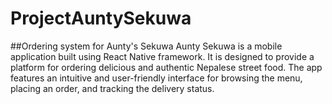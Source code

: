 # ProjectAuntySekuwa
##Ordering system for Aunty's Sekuwa
Aunty Sekuwa is a mobile application built using React Native framework. It is designed to provide a platform for ordering delicious and authentic Nepalese street food. The app features an intuitive and user-friendly interface for browsing the menu, placing an order, and tracking the delivery status.
